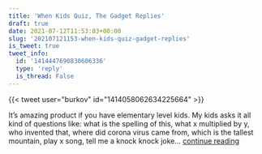 ```yaml
---
title: 'When Kids Quiz, The Gadget Replies'
draft: true
date: 2021-07-12T11:53:03+00:00
slug: '202107121153-when-kids-quiz-gadget-replies'
is_tweet: true
tweet_info:
  id: '1414447690830606336'
  type: 'reply'
  is_thread: False
---
```




{{< tweet user="burkov" id="1414058062634225664" >}}

It’s amazing product if you have elementary level kids. My kids asks it all kind of questions like: what is the spelling of this, what x multiplied by y, who invented that, where did corona virus came from, which is the tallest mountain, play x song, tell me a knock knock joke… [continue reading](https://x.com/sytelus/status/1414447690830606336)
